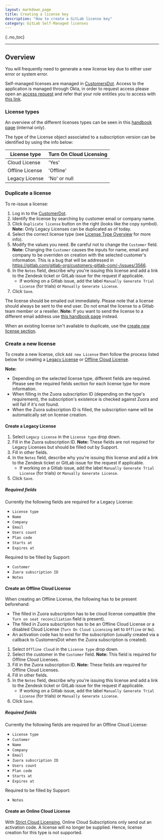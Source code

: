 ```yaml
---
layout: markdown_page
title: Creating a license key
description: "How to create a GitLab license key"
category: GitLab Self-Managed licenses
---
```


{:.no_toc}

----

## Overview

You will frequently need to generate a new license key due to either user error or system error.

Self-managed licenses are managed in [CustomersDot](https://customers.gitlab.com/admin/license).
Access to the application is managed through Okta, in order to request access please open an [access request](https://gitlab.com/gitlab-com/team-member-epics/access-requests/-/issues/new?issuable_template=Individual_Bulk_Access_Request)
and refer that your role entitles you to access with
[this link](https://gitlab.com/gitlab-com/team-member-epics/access-requests/-/blob/master/.gitlab/issue_templates/role_baseline_access_request_tasks/department_customer_support/role_support_engineer.md).

### License types


An overview of the different licenses types can be seen in this [handbook page](https://internal-handbook.gitlab.io/handbook/product/fulfillment/definitions/#licensing-terms) (internal only).

The type of the License object associated to a subscription version can be identified by using the info below:

| License type | Turn On Cloud Licensing |
| ------ | ------ |
| Cloud License | 'Yes' |
| Offline License | 'Offline' |
| Legacy License | 'No' or null |

### Duplicate a license

To re-issue a license:

1. Log in to the [CustomerDot](https://customers.gitlab.com/admin/license).
1. Identify the license by searching by customer email or company name.
1. Click `Duplicate license` button on the right (looks like the copy symbol).
   **Note:** Only Legacy Licenses can be duplicated as of today.
1. Select the correct license type (see [License Type Overview](#license-types) for more info).
1. Modify the values you need. Be careful not to change the `Customer` field.
   **Note:** Changing the `Customer` causes the inputs for name, email and company to be overriden on creation with the selected customer's information. This is a bug that will be addressed in https://gitlab.com/gitlab-org/customers-gitlab-com/-/issues/3566.
1. In the `Notes` field, describe why you're issuing this license and add a link
   to the Zendesk ticket or GitLab issue for the request if applicable.
      - If working on a Gitlab issue, add the label `Manually Generate Trial License` (for trials) or `Manually Generate License`.
1. Click `Save`.

The license should be emailed out immediately. Please note that a license should always be sent to the end user.
Do not email the license to a Gitlab team member or a reseller.
**Note:** If you want to send the license to a different email address use [this handbook page](/handbook/support/license-and-renewals/workflows/self-managed/sending_license_to_different_email.html) instead.

When an existing license isn't available to duplicate, use the [create new license section](#create-a-new-license).

### Create a new license

To create a new license, click `Add new License` then follow the process listed below for creating a [Legacy License](create-a-legacy-license) or [Offline Cloud License](#create-an-offline-cloud-license).

**Note:**
- Depending on the selected license type, different fields are required. Please see the required fields section
  for each license type for more information.
- When filling in the Zuora subscription ID (depending on the type's requirement), the subscription's existence is checked against Zuora and will fail if it's not found.
- When the Zuora subscription ID is filled, the subscription name will be automatically set on license creation.

#### Create a Legacy License

1. Select `Legacy License` in the `License type` drop down.
1. Fill in the Zuora subscription ID.
   **Note:** These fields are not required for Legacy Licenses but should be filled out by Support.
1. Fill in other fields.
1. In the `Notes` field, describe why you're issuing this license and add a link
   to the Zendesk ticket or GitLab issue for the request if applicable.
      - If working on a Gitlab issue, add the label `Manually Generate Trial License` (for trials) or `Manually Generate License`.
1. Click `Save`.

##### Required fields

Currently the following fields are required for a Legacy License:
- `License type`
- `Name`
- `Company`
- `Email`
- `Users count`
- `Plan code`
- `Starts at`
- `Expires at`

Required to be filled by Support:
- `Customer`
- `Zuora subscription ID`
- `Notes`

#### Create an Offline Cloud License

When creating an Offline License, the following has to be present beforehand:
- The filled in Zuora subscription has to be cloud license compatible (the `Turn on seat reconciliation` field is present).
- The filled in Zuora subscription has to be an Offline Cloud License or a disabled Cloud License (`Turn On Cloud Licensing` set to `Offline` or `No`).
- An activation code has to exist for the subscription (usually created via a callback to CustomersDot when the Zuora subscription is created).

1. Select `Offline Cloud` in the `License type` drop down.
1. Select the customer in the `Customer` field.
   **Note:** This field is required for Offline Cloud Licenses.
1. Fill in the Zuora subscription ID.
   **Note:** These fields are required for Offline Cloud Licenses.
1. Fill in other fields.
1. In the `Notes` field, describe why you're issuing this license and add a link
   to the Zendesk ticket or GitLab issue for the request if applicable.
      - If working on a Gitlab issue, add the label `Manually Generate Trial License` (for trials) or `Manually Generate License`.
1. Click `Save`.

##### Required fields

Currently the following fields are required for an Offline Cloud License:
- `License type`
- `Customer`
- `Name`
- `Company`
- `Email`
- `Zuora subscription ID`
- `Users count`
- `Plan code`
- `Starts at`
- `Expires at`

Required to be filled by Support:
- `Notes`

#### Create an Online Cloud License

With [Strict Cloud Licensing](https://gitlab.com/groups/gitlab-org/-/epics/7088), Online Cloud Subscriptions only
send out an activation code. A license will no longer be supplied. Hence, license creation for this type is
not supported.
